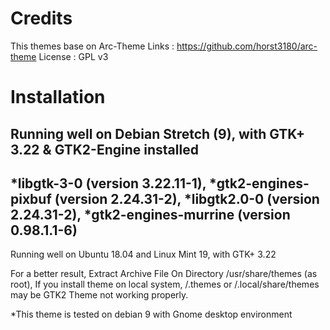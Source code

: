 Credits
=======

This themes base on Arc-Theme 
Links : https://github.com/horst3180/arc-theme
License : GPL v3

Installation
============

Running well on Debian Stretch (9), with GTK+ 3.22 & GTK2-Engine installed 
-----
*libgtk-3-0  (version 3.22.11-1), 
*gtk2-engines-pixbuf (version 2.24.31-2), 
*libgtk2.0-0 (version 2.24.31-2), 
*gtk2-engines-murrine (version 0.98.1.1-6)
-----
Running well on Ubuntu 18.04 and Linux Mint 19, with GTK+ 3.22

For a better result, Extract Archive File On Directory /usr/share/themes (as root), If you install theme on local system, /.themes or /.local/share/themes may be GTK2 Theme not working properly.

*This theme is tested on debian 9 with Gnome desktop environment
